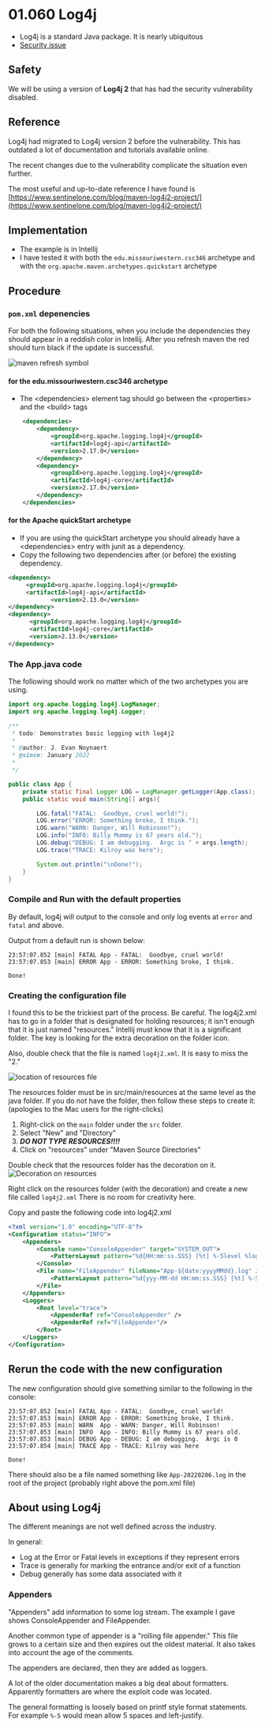 # 01.060 Log4j

* Log4j is a standard Java package.  It is nearly ubiquitous
* [Security issue](https://theconversation.com/what-is-log4j-a-cybersecurity-expert-explains-the-latest-internet-vulnerability-how-bad-it-is-and-whats-at-stake-173896)

## Safety

We will be using a version of **Log4j 2** that has had the security vulnerability disabled.

## Reference

Log4j had migrated to Log4j version 2 before the vulnerability.  This has outdated a lot of documentation and tutorials available online.

The recent changes due to the vulnerability complicate the situation even further.

The most useful and up-to-date reference I have found is [https://www.sentinelone.com/blog/maven-log4j2-project/](https://www.sentinelone.com/blog/maven-log4j2-project/)

## Implementation

* The example is in Intellij
* I have tested it with both the `edu.missouriwestern.csc346` archetype and with the `org.apache.maven.archetypes.quickstart` archetype 

## Procedure

### `pom.xml` depenencies

For both the following situations, when you include the dependencies they should appear in a reddish color in Intellij.  After you refresh maven the red should turn black if the update is successful. 

![maven refresh symbol](images/mavenRecycle.png)

#### for the edu.missouriwestern.csc346 archetype

* The &lt;dependencies> element tag should go between the &lt;properties> and the &lt;build> tags

```xml
    <dependencies>
        <dependency>
            <groupId>org.apache.logging.log4j</groupId>
            <artifactId>log4j-api</artifactId>
            <version>2.17.0</version>
        </dependency>
        <dependency>
            <groupId>org.apache.logging.log4j</groupId>
            <artifactId>log4j-core</artifactId>
            <version>2.17.0</version>
        </dependency>
    </dependencies>
```

#### for the Apache quickStart archetype

* If you are using the quickStart archetype you should already have a &lt;dependencies> entry with junit as a dependency.  
* Copy the following two dependencies after (or before) the existing dependency. 

```xml
<dependency>
     <groupId>org.apache.logging.log4j</groupId>
     <artifactId>log4j-api</artifactId>
            <version>2.13.0</version>
</dependency>
<dependency>
      <groupId>org.apache.logging.log4j</groupId>
      <artifactId>log4j-core</artifactId>
      <version>2.13.0</version>
</dependency>
```

### The App.java code

The following should work no matter which of the two archetypes you are using.

```java
import org.apache.logging.log4j.LogManager;
import org.apache.logging.log4j.Logger;

/**
 * todo: Demonstrates basic logging with log4j2
 *
 * @author: J. Evan Noynaert
 * @since: January 2022
 *
 */

public class App {
    private static final Logger LOG = LogManager.getLogger(App.class);
    public static void main(String[] args){

        LOG.fatal("FATAL:  Goodbye, cruel world!");
        LOG.error("ERROR: Something broke, I think.");
        LOG.warn("WARN: Danger, Will Robinson!");
        LOG.info("INFO: Billy Mummy is 67 years old.");
        LOG.debug("DEBUG: I am debugging.  Argc is " + args.length);
        LOG.trace("TRACE: Kilroy was here");

        System.out.println("\nDone!");
    }
}
```

### Compile and Run with the default properties

By default, log4j will output to the console and only log events at `error` and `fatal` and above.

Output from a default run is shown below:

```text
23:57:07.852 [main] FATAL App - FATAL:  Goodbye, cruel world!
23:57:07.853 [main] ERROR App - ERROR: Something broke, I think.

Done!
```

### Creating the configuration file

I found this to be the trickiest part of the process.  Be careful.  The log4j2.xml has to go in a folder that is designated for holding resources; it isn't enough that it is just named "resources."  Intellij must know that it is a significant folder.  The key is looking for the extra decoration on the folder icon.  

Also, double check that the file is named `log4j2.xml`.  It is easy to miss the "2."

![location of resources file](images/log4j.png)

The resources folder must be in src/main/resources at the same level as the java folder.  If you do not have the folder, then follow these steps to create it: (apologies to the Mac users for the right-clicks)

1. Right-click on the `main` folder under the `src` folder.
2. Select "New" and "Directory"
3. ***DO NOT TYPE RESOURCES!!!!***
4. Click on "resources" under "Maven Source Directories"

Double check that the resources folder has the decoration on it. ![Decoration on resources](images/property.png)

Right click on the resources folder (with the decoration) and create a new file called `log4j2.xml`  There is no room for creativity here.

Copy and paste the following code into log4j2.xml

```xml
<?xml version="1.0" encoding="UTF-8"?>
<Configuration status="INFO">
    <Appenders>
        <Console name="ConsoleAppender" target="SYSTEM_OUT">
            <PatternLayout pattern="%d{HH:mm:ss.SSS} [%t] %-5level %logger{36} - %msg%n" />
        </Console>
        <File name="FileAppender" fileName="App-${date:yyyyMMdd}.log" immediateFlush="false" append="true">
            <PatternLayout pattern="%d{yyy-MM-dd HH:mm:ss.SSS} [%t] %-5level %logger{36} - %msg%n"/>
        </File>
    </Appenders>
    <Loggers>
        <Root level="trace">
            <AppenderRef ref="ConsoleAppender" />
            <AppenderRef ref="FileAppender"/>
        </Root>
    </Loggers>
</Configuration>
```

## Rerun the code with the new configuration

The new configuration should give something similar to the following in the console:

```text
23:57:07.852 [main] FATAL App - FATAL:  Goodbye, cruel world!
23:57:07.853 [main] ERROR App - ERROR: Something broke, I think.
23:57:07.853 [main] WARN  App - WARN: Danger, Will Robinson!
23:57:07.853 [main] INFO  App - INFO: Billy Mummy is 67 years old.
23:57:07.853 [main] DEBUG App - DEBUG: I am debugging.  Argc is 0
23:57:07.854 [main] TRACE App - TRACE: Kilroy was here

Done!
```

There should also be a file named something like `App-20220206.log` in the root of the project (probably right above the pom.xml file)

## About using Log4j

The different meanings are not well defined across the industry.

In general: 

* Log at the Error or Fatal levels in exceptions if they represent errors
* Trace is generally for marking the entrance and/or exit of a function
* Debug generally has some data associated with it

### Appenders

"Appenders" add information to some log stream.  The example I gave shows ConsoleAppender and FileAppender.  

Another common type of appender is a "rolling file appender."  This file grows to a certain size and then expires out the oldest material.  It also takes into account the age of the comments.

The appenders are declared, then they are added as loggers.

A lot of the older documentation makes a big deal about formatters.  Apparently formatters are where the exploit code was located.

The general formatting is loosely based on printf style format statements.  For example `%-5` would mean allow 5 spaces and left-justify.